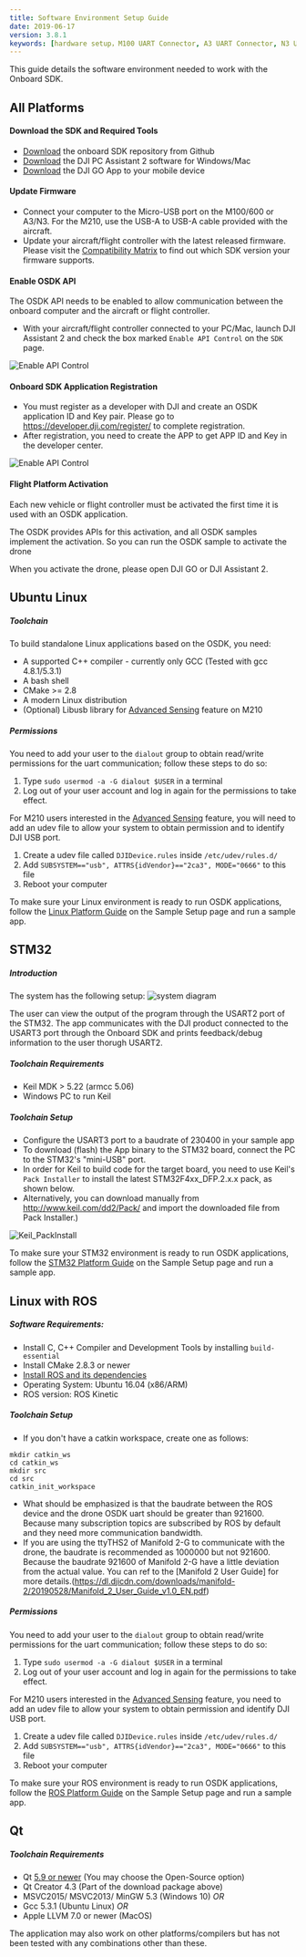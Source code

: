 ```yaml
---
title: Software Environment Setup Guide
date: 2019-06-17
version: 3.8.1
keywords: [hardware setup，M100 UART Connector, A3 UART Connector, N3 UART]
---
```


This guide details the software environment needed to work with the Onboard SDK. 

## All Platforms

#### Download the SDK and Required Tools

- <a href="https://github.com/dji-sdk/Onboard-SDK" target="_blank">Download</a> the onboard SDK repository from Github
- <a href="https://www.dji.com/product/matrice600/info#downloads" target="_blank">Download</a> the DJI PC Assistant 2 software for Windows/Mac
- <a href="http://www.dji.com/product/goapp" target="_blank">Download</a> the DJI GO App to your mobile device

#### Update Firmware

- Connect your computer to the Micro-USB port on the M100/600 or A3/N3. For the M210, use the USB-A to USB-A cable provided with the aircraft.
- Update your aircraft/flight controller with the latest released firmware. Please visit the [Compatibility Matrix](../appendix/versioning.html) to find out which SDK version your firmware supports.

#### Enable OSDK API

The OSDK API needs to be enabled to allow communication between the onboard computer and the aircraft or flight controller.

- With your aircraft/flight controller connected to your PC/Mac, launch DJI Assistant 2 and check the box marked `Enable API Control` on the `SDK` page.

![Enable API Control](../images/common/N1UI.png)

#### Onboard SDK Application Registration

- You must register as a developer with DJI and create an OSDK application ID and Key pair. Please go to <a href="https://developer.dji.com/register/" target="_blank">https://developer.dji.com/register/</a> to complete registration.
- After registration, you need to create the APP to get APP ID and Key in the developer center.

![Enable API Control](../images/common/APP_ID.png)

#### Flight Platform Activation

Each new vehicle or flight controller must be activated the first time it is used with an OSDK application. 

The OSDK provides APIs for this activation, and all OSDK samples implement the activation. So you can run the OSDK sample to activate the drone

When you activate the drone, please open DJI GO or DJI Assistant 2.

## Ubuntu Linux

##### Toolchain

To build standalone Linux applications based on the OSDK, you need:

* A supported C++ compiler - currently only GCC (Tested with gcc 4.8.1/5.3.1)
* A bash shell
* CMake >= 2.8
* A modern Linux distribution
* (Optional) Libusb library for [Advanced Sensing](../sample-doc/advanced-sensing-stereo-images.html) feature on M210

##### Permissions

You need to add your user to the `dialout` group to obtain read/write permissions for the uart communication; follow these steps to do so:

1. Type `sudo usermod -a -G dialout $USER` in a terminal
2. Log out of your user account and log in again for the permissions to take effect.

For M210 users interested in the [Advanced Sensing](../sample-doc/advanced-sensing-stereo-images.html) feature, you will need to add an udev file to allow your system to obtain permission and to identify DJI USB port. 

1. Create a udev file called `DJIDevice.rules` inside `/etc/udev/rules.d/`
2. Add `SUBSYSTEM=="usb", ATTRS{idVendor}=="2ca3", MODE="0666"` to this file
3. Reboot your computer

To make sure your Linux environment is ready to run OSDK applications, follow the [Linux Platform Guide](../sample-doc/sample-setup.html#linux-oes) on the Sample Setup page and run a sample app.

## STM32

##### Introduction

The system has the following setup:
![system diagram](../images/STM32/STM32_System_Structure.png)

The user can view the output of the program through the USART2 port of the STM32. The app communicates with the DJI product connected to the USART3 port through the Onboard SDK and prints feedback/debug information to the user thorugh USART2.

##### Toolchain Requirements
- Keil MDK > 5.22 (armcc 5.06)
- Windows PC to run Keil

##### Toolchain Setup

- Configure the USART3 port to a baudrate of 230400 in your sample app
- To download (flash) the App binary to the STM32 board, connect the PC to the STM32's "mini-USB" port.
- In order for Keil to build code for the target board, you need to use Keil's `Pack Installer` to install the latest STM32F4xx_DFP.2.x.x pack, as shown below.
- Alternatively, you can download manually from <a href="http://www.keil.com/dd2/Pack/" target="_blank">http://www.keil.com/dd2/Pack/</a> and import the downloaded file from Pack Installer.)

![Keil_PackInstall](../images/STM32/STM32_Keil_PackInstall.png)

To make sure your STM32 environment is ready to run OSDK applications, follow the [STM32 Platform Guide](../sample-doc/sample-setup.html#stm32-oes) on the Sample Setup page and run a sample app.

## Linux with ROS

##### Software Requirements:

* Install C, C++ Compiler and Development Tools by installing ``build-essential``
* Install CMake 2.8.3 or newer
* <a href="http://wiki.ros.org/ROS/Tutorials/InstallingandConfiguringROSEnvironment">Install ROS and its dependencies</a>
* Operating System: Ubuntu 16.04 (x86/ARM)
* ROS version: ROS Kinetic

##### Toolchain Setup

* If you don't have a catkin workspace, create one as follows:
```
mkdir catkin_ws
cd catkin_ws
mkdir src
cd src
catkin_init_workspace
```
* What should be emphasized is that the baudrate between the ROS device and the drone OSDK uart should be greater than 921600. Because many subscription topics are subscribed by ROS by default and they need more communication bandwidth.
* If you are using the ttyTHS2 of Manifold 2-G to communicate with the drone, the baudrate is recommended as 1000000 but not 921600. Because the baudrate 921600 of Manifold 2-G have a little deviation from the actual value. You can ref to the [Manifold 2 User Guide] for more details.(https://dl.djicdn.com/downloads/manifold-2/20190528/Manifold_2_User_Guide_v1.0_EN.pdf)

##### Permissions

You need to add your user to the `dialout` group to obtain read/write permissions for the uart communication; follow these steps to do so:

1. Type `sudo usermod -a -G dialout $USER` in a terminal
2. Log out of your user account and log in again for the permissions to take effect.

For M210 users interested in the [Advanced Sensing](../sample-doc/advanced-sensing-stereo-images.html) feature, you need to add an udev file to allow your system to obtain permission and identify DJI USB port. 

1. Create a udev file called `DJIDevice.rules` inside `/etc/udev/rules.d/`
2. Add `SUBSYSTEM=="usb", ATTRS{idVendor}=="2ca3", MODE="0666"` to this file
3. Reboot your computer

To make sure your ROS environment is ready to run OSDK applications, follow the [ROS Platform Guide](../sample-doc/sample-setup.html#ros-oes) on the Sample Setup page and run a sample app.

## Qt

##### Toolchain Requirements

- Qt [5.9 or newer](https://info.qt.io/download-qt-for-application-development) (You may choose the Open-Source option)
- Qt Creator 4.3 (Part of the download package above)
- MSVC2015/ MSVC2013/ MinGW 5.3 (Windows 10) *OR*
- Gcc 5.3.1 (Ubuntu Linux) *OR*
- Apple LLVM 7.0 or newer (MacOS)

The application may also work on other platforms/compilers but has not been tested with any combinations other than these.